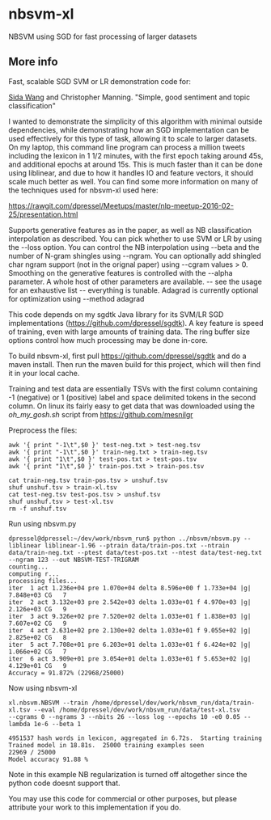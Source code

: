 # nbsvm-xl

NBSVM using SGD for fast processing of larger datasets

## More info
Fast, scalable SGD SVM or LR demonstration code for:

[Sida Wang](https://github.com/sidaw) and Christopher Manning. "Simple, good sentiment and topic classification"

I wanted to demonstrate the simplicity of this algorithm with minimal outside dependencies, while demonstrating
how an SGD implementation can be used effectively for this type of task, allowing it to scale to larger datasets.
On my laptop, this command line program can process a million tweets including the lexicon in 1 1/2 minutes,
with the first epoch taking around 45s, and additional epochs at around 15s.  This is much faster than it can be
done using liblinear, and due to how it handles IO and feature vectors, it should scale much better as well.  You can find some more information on many of the techniques used for nbsvm-xl used here:

https://rawgit.com/dpressel/Meetups/master/nlp-meetup-2016-02-25/presentation.html

Supports generative features as in the paper, as well as NB classification interpolation as described.  You
can pick whether to use SVM or LR by using the --loss option.  You can control the NB interpolation using --beta
and the number of N-gram shingles using --ngram.  You can optionally add shingled char ngram support (not in the orignal paper)
using --cgram values > 0.  Smoothing on the generative features is controlled with the --alpha parameter.
A whole host of other parameters are available. -- see the usage for an exhaustive list -- everything is tunable.
Adagrad is currently optional for optimization using --method adagrad

This code depends on my sgdtk Java library for its SVM/LR SGD implementations (https://github.com/dpressel/sgdtk).  A key feature is speed of training, even with large amounts of training data.  The ring buffer size options control how much processing may be done in-core.

To build nbsvm-xl, first pull https://github.com/dpressel/sgdtk and do a maven install.  Then run the maven
build for this project, which will then find it in your local cache.

Training and test data are essentially TSVs with the first column containing -1 (negative) or 1 (positive) label and
space delimited tokens in the second column.  On linux its fairly easy to get data that was downloaded using the _oh_my_gosh.sh_ script from https://github.com/mesnilgr

Preprocess the files:
```
awk '{ print "-1\t",$0 }' test-neg.txt > test-neg.tsv
awk '{ print "-1\t",$0 }' train-neg.txt > train-neg.tsv
awk '{ print "1\t",$0 }' test-pos.txt > test-pos.tsv
awk '{ print "1\t",$0 }' train-pos.txt > train-pos.tsv

cat train-neg.tsv train-pos.tsv > unshuf.tsv
shuf unshuf.tsv > train-xl.tsv
cat test-neg.tsv test-pos.tsv > unshuf.tsv
shuf unshuf.tsv > test-xl.tsv
rm -f unshuf.tsv

```

Run using nbsvm.py

```
dpressel@dpressel:~/dev/work/nbsvm_run$ python ../nbsvm/nbsvm.py --liblinear liblinear-1.96 --ptrain data/train-pos.txt --ntrain data/train-neg.txt --ptest data/test-pos.txt --ntest data/test-neg.txt --ngram 123 --out NBSVM-TEST-TRIGRAM
counting...
computing r...
processing files...
iter  1 act 1.236e+04 pre 1.070e+04 delta 8.596e+00 f 1.733e+04 |g| 7.848e+03 CG   7
iter  2 act 3.132e+03 pre 2.542e+03 delta 1.033e+01 f 4.970e+03 |g| 2.126e+03 CG   9
iter  3 act 9.326e+02 pre 7.520e+02 delta 1.033e+01 f 1.838e+03 |g| 7.607e+02 CG   9
iter  4 act 2.631e+02 pre 2.130e+02 delta 1.033e+01 f 9.055e+02 |g| 2.825e+02 CG   8
iter  5 act 7.708e+01 pre 6.203e+01 delta 1.033e+01 f 6.424e+02 |g| 1.066e+02 CG   7
iter  6 act 3.909e+01 pre 3.054e+01 delta 1.033e+01 f 5.653e+02 |g| 4.129e+01 CG   9
Accuracy = 91.872% (22968/25000)
```

Now using nbsvm-xl

```
xl.nbsvm.NBSVM --train /home/dpressel/dev/work/nbsvm_run/data/train-xl.tsv --eval /home/dpressel/dev/work/nbsvm_run/data/test-xl.tsv 
--cgrams 0 --ngrams 3 --nbits 26 --loss log --epochs 10 -e0 0.05 --lambda 1e-6 --beta 1

4951537 hash words in lexicon, aggregated in 6.72s.  Starting training
Trained model in 18.81s.  25000 training examples seen
22969 / 25000
Model accuracy 91.88 %
```

Note in this example NB regularization is turned off altogether since the python code doesnt support that.


You may use this code for commercial or other purposes, but please attribute your work to this implementation if you do.

